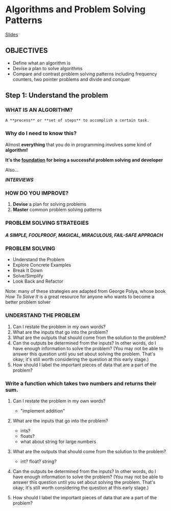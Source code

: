 # Algorithms and Problem Solving Patterns

[Slides](https://cs.slides.com/colt_steele/problem-solving-patterns)

## OBJECTIVES

- Define what an algorithm is
- Devise a plan to solve algorithms
- Compare and contrast problem solving patterns including frequency counters, two pointer problems and divide and conquer

## Step 1: Understand the problem

### WHAT IS AN ALGORITHM?

    A **process** or **set of steps** to accomplish a certain task.

### Why do I need to know this?

Almost **everything** that you do in programming involves some kind of **algorithm!**

**It's the <u>foundation</u> for being a successful problem solving and developer**

Also...

**_INTERVIEWS_**

### HOW DO YOU IMPROVE?

1. **Devise** a plan for solving problems
2. **Master** common problem solving patterns

### PROBLEM SOLVING STRATEGIES

##### A SIMPLE, FOOLPROOF, MAGICAL, MIRACULOUS, FAIL-SAFE APPROACH

### PROBLEM SOLVING

- Understand the Problem
- Explore Concrete Examples
- Break It Down
- Solve/Simplify
- Look Back and Refactor

Note: many of these strategies are adapted from George Polya, whose book _How To Solve It_ is a great resource for anyone who wants to become a better problem solver

### UNDERSTAND THE PROBLEM

1. Can I restate the problem in my own words?
2. What are the inputs that go into the problem?
3. What are the outputs that should come from the solution to the problem?
4. Can the outputs be determined from the inputs? In other words, do I have enough information to solve the problem? (You may not be able to answer this question until you set about solving the problem. That's okay; it's still worth considering the question at this early stage.)
5. How should I label the important pieces of data that are a part of the problem?

### Write a function which takes two numbers and returns their sum.

1. Can I restate the problem in my own words?
   - "implement addition"
2. What are the inputs that go into the problem?
   - ints?
   - floats?
   - what about string for large numbers
3. What are the outputs that should come from the solution to the problem?
   - int? float? string?
4. Can the outputs be determined from the inputs? In other words, do I have enough information to solve the problem? (You may not be able to answer this question until you set about solving the problem. That's okay; it's still worth considering the question at this early stage.)

5. How should I label the important pieces of data that are a part of the problem?
